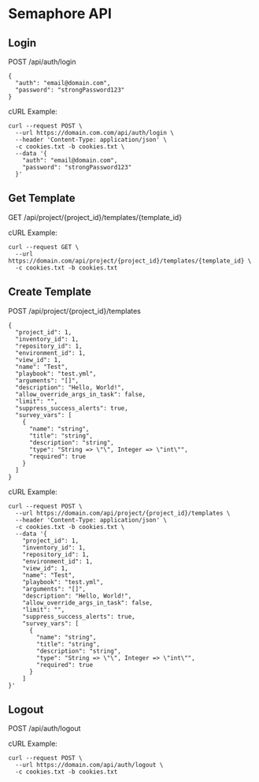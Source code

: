# Semaphore API
## Login
POST /api/auth/login  
```
{
  "auth": "email@domain.com",
  "password": "strongPassword123"
}
```
cURL Example:  
```
curl --request POST \
  --url https://domain.com.com/api/auth/login \
  --header 'Content-Type: application/json' \
  -c cookies.txt -b cookies.txt \
  --data '{
    "auth": "email@domain.com",
    "password": "strongPassword123"
  }'
```

## Get Template
GET /api/project/{project_id}/templates/{template_id}  

cURL Example:  
```
curl --request GET \
  --url https://domain.com/api/project/{project_id}/templates/{template_id} \
  -c cookies.txt -b cookies.txt
``` 

## Create Template
POST /api/project/{project_id}/templates  
```
{
  "project_id": 1,
  "inventory_id": 1,
  "repository_id": 1,
  "environment_id": 1,
  "view_id": 1,
  "name": "Test",
  "playbook": "test.yml",
  "arguments": "[]",
  "description": "Hello, World!",
  "allow_override_args_in_task": false,
  "limit": "",
  "suppress_success_alerts": true,
  "survey_vars": [
    {
      "name": "string",
      "title": "string",
      "description": "string",
      "type": "String => \"\", Integer => \"int\"",
      "required": true
    }
  ]
}
```
cURL Example:  
```
curl --request POST \
  --url https://domain.com/api/project/{project_id}/templates \
  --header 'Content-Type: application/json' \
  -c cookies.txt -b cookies.txt \
  --data '{
    "project_id": 1,
    "inventory_id": 1,
    "repository_id": 1,
    "environment_id": 1,
    "view_id": 1,
    "name": "Test",
    "playbook": "test.yml",
    "arguments": "[]",
    "description": "Hello, World!",
    "allow_override_args_in_task": false,
    "limit": "",
    "suppress_success_alerts": true,
    "survey_vars": [
      {
        "name": "string",
        "title": "string",
        "description": "string",
        "type": "String => \"\", Integer => \"int\"",
        "required": true
      }
    ]
}'
```

## Logout
POST /api/auth/logout  

cURL Example:  
```
curl --request POST \
  --url https://domain.com/api/auth/logout \
  -c cookies.txt -b cookies.txt
```